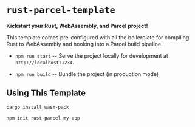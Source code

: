 # `rust-parcel-template`

**Kickstart your Rust, WebAssembly, and Parcel project!**

This template comes pre-configured with all the boilerplate for compiling Rust
to WebAssembly and hooking into a Parcel build pipeline.

* `npm run start` -- Serve the project locally for
  development at `http://localhost:1234`.

* `npm run build` -- Bundle the project (in production mode)


## Using This Template

```sh
cargo install wasm-pack
```

```sh
npm init rust-parcel my-app
```
